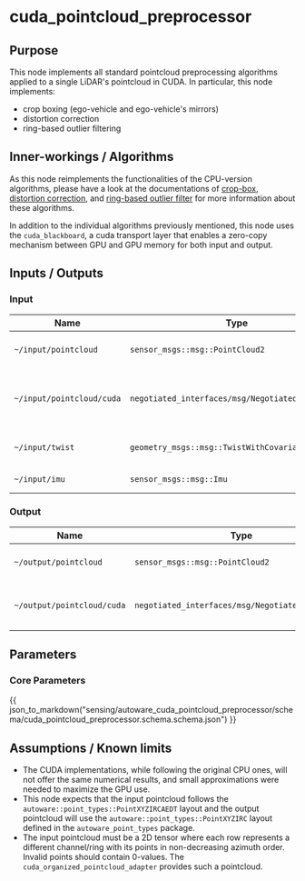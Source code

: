 # cuda_pointcloud_preprocessor

## Purpose

This node implements all standard pointcloud preprocessing algorithms applied to a single LiDAR's pointcloud in CUDA.
In particular, this node implements:

- crop boxing (ego-vehicle and ego-vehicle's mirrors)
- distortion correction
- ring-based outlier filtering

## Inner-workings / Algorithms

As this node reimplements the functionalities of the CPU-version algorithms, please have a look at the documentations of [crop-box](../../autoware_pointcloud_preprocessor/docs/crop-box-filter.md), [distortion correction](../../sensing/autoware_pointcloud_preprocessor/docs/distortion-corrector.md), and [ring-based outlier filter](../../sensing/autoware_pointcloud_preprocessor/docs/ring-outlier-filter.md) for more information about these algorithms.

In addition to the individual algorithms previously mentioned, this node uses the `cuda_blackboard`, a cuda transport layer that enables a zero-copy mechanism between GPU and GPU memory for both input and output.

## Inputs / Outputs

### Input

| Name                      | Type                                             | Description                               |
| ------------------------- | ------------------------------------------------ | ----------------------------------------- |
| `~/input/pointcloud`      | `sensor_msgs::msg::PointCloud2`                  | Input pointcloud's topic.                 |
| `~/input/pointcloud/cuda` | `negotiated_interfaces/msg/NegotiatedTopicsInfo` | Input pointcloud's type negotiation topic |
| `~/input/twist`           | `geometry_msgs::msg::TwistWithCovarianceStamped` | Topic of the twist information.           |
| `~/input/imu`             | `sensor_msgs::msg::Imu`                          | Topic of the IMU data.                    |

### Output

| Name                       | Type                                             | Description                              |
| -------------------------- | ------------------------------------------------ | ---------------------------------------- |
| `~/output/pointcloud`      | `sensor_msgs::msg::PointCloud2`                  | Processed pointcloud's topic             |
| `~/output/pointcloud/cuda` | `negotiated_interfaces/msg/NegotiatedTopicsInfo` | Processed pointcloud's negotiation topic |

## Parameters

### Core Parameters

{{ json_to_markdown("sensing/autoware_cuda_pointcloud_preprocessor/schema/cuda_pointcloud_preprocessor.schema.schema.json") }}

## Assumptions / Known limits

- The CUDA implementations, while following the original CPU ones, will not offer the same numerical results, and small approximations were needed to maximize the GPU use.
- This node expects that the input pointcloud follows the `autoware::point_types::PointXYZIRCAEDT` layout and the output pointcloud will use the `autoware::point_types::PointXYZIRC` layout defined in the `autoware_point_types` package.
- The input pointcloud must be a 2D tensor where each row represents a different channel/ring with its points in non-decreasing azimuth order. Invalid points should contain 0-values. The `cuda_organized_pointcloud_adapter` provides such a pointcloud.
